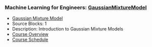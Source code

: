### Machine Learning for Engineers: [GaussianMixtureModel](https://www.apmonitor.com/pds/index.php/Main/GaussianMixtureModel)
- [Gaussian Mixture Model](https://www.apmonitor.com/pds/index.php/Main/GaussianMixtureModel)
 - Source Blocks: 1
 - Description: Introduction to Gaussian Mixture Models
- [Course Overview](https://apmonitor.com/pds)
- [Course Schedule](https://apmonitor.com/pds/index.php/Main/CourseSchedule)
